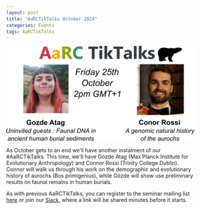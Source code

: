 ```yaml
---
layout: post
title: "AaRCTikTalks October 2024"
categories: Events
tags: AaRCTikTalks
---
```

![AaRCTikTalks poster for October](/assets/media/aarc_talks_october.png "AaRCTikTalks poster for October")

As October gets to an end we'll have another instalment of our #AaRCTikTalks. This time, we'll have Gözde Atag (Max Planck Institute for Evolutionary Anthropology) and Connor Rossi (Trinity College Dublin).
Connor will walk us through his work on the demographic and evolutionary history of aurochs (Bos primigenius), while Gözde will show use preliminary results on faunal remains in human burials. 

As with previous AaRCTikTalks, you can register to the seminar mailing list [here](https://docs.google.com/forms/d/e/1FAIpQLSfq4BUmArgA96iWjm71ocQwbosLZRNb72rZK8Oky1RCnJsGNw/viewform)
or join our [Slack](https://join.slack.com/t/aarc-8tg1497/shared_invite/zt-2evac9tqu-GXoU0UsmLbI4mIsS91XMcw), where a link will be shared minutes before it starts. 
